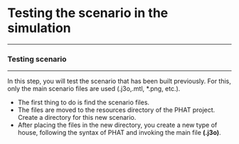 # Testing the scenario in the simulation

---
### Testing scenario
---

In this step, you will test the scenario that has been built previously. For this, only the main scenario files are used (.j3o,.mtl, *.png, etc.).

- The first thing to do is find the scenario files.
- The files are moved to the resources directory of the PHAT project. Create a directory for this new scenario.
- After placing the files in the new directory, you create a new type of house, following the syntax of PHAT and 
invoking the main file <b>(.j3o)</b>.


